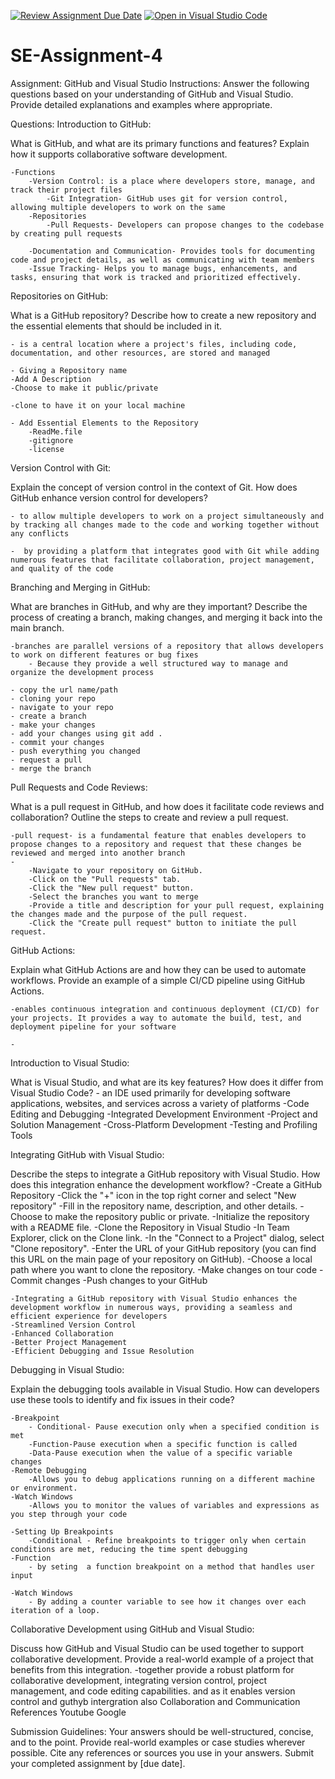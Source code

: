 [![Review Assignment Due Date](https://classroom.github.com/assets/deadline-readme-button-22041afd0340ce965d47ae6ef1cefeee28c7c493a6346c4f15d667ab976d596c.svg)](https://classroom.github.com/a/GvXCZgfk)
[![Open in Visual Studio Code](https://classroom.github.com/assets/open-in-vscode-2e0aaae1b6195c2367325f4f02e2d04e9abb55f0b24a779b69b11b9e10269abc.svg)](https://classroom.github.com/online_ide?assignment_repo_id=15340437&assignment_repo_type=AssignmentRepo)
# SE-Assignment-4
Assignment: GitHub and Visual Studio
Instructions:
Answer the following questions based on your understanding of GitHub and Visual Studio. Provide detailed explanations and examples where appropriate.

Questions:
Introduction to GitHub:

What is GitHub, and what are its primary functions and features? Explain how it supports collaborative software development.

    -Functions
        -Version Control: is a place where developers store, manage, and track their project files
            -Git Integration- GitHub uses git for version control, allowing multiple developers to work on the same
        -Repositories
            -Pull Requests- Developers can propose changes to the codebase by creating pull requests

        -Documentation and Communication- Provides tools for documenting code and project details, as well as communicating with team members
        -Issue Tracking- Helps you to manage bugs, enhancements, and tasks, ensuring that work is tracked and prioritized effectively.

Repositories on GitHub:

What is a GitHub repository? Describe how to create a new repository and the essential elements that should be included in it.

    - is a central location where a project's files, including code, documentation, and other resources, are stored and managed

    - Giving a Repository name
    -Add A Description
    -Choose to make it public/private

    -clone to have it on your local machine
    
    - Add Essential Elements to the Repository
        -ReadMe.file
        -gitignore
        -license
        

Version Control with Git:

Explain the concept of version control in the context of Git. How does GitHub enhance version control for developers?

    - to allow multiple developers to work on a project simultaneously and by tracking all changes made to the code and working together without any conflicts

    -  by providing a platform that integrates good with Git while adding numerous features that facilitate collaboration, project management, and quality of the code 

Branching and Merging in GitHub:

What are branches in GitHub, and why are they important? Describe the process of creating a branch, making changes, and merging it back into the main branch.

    -branches are parallel versions of a repository that allows developers to work on different features or bug fixes
        - Because they provide a well structured way to manage and organize the development process
    
    - copy the url name/path
    - cloning your repo
    - navigate to your repo
    - create a branch
    - make your changes
    - add your changes using git add .
    - commit your changes
    - push everything you changed
    - request a pull
    - merge the branch

Pull Requests and Code Reviews:

What is a pull request in GitHub, and how does it facilitate code reviews and collaboration? Outline the steps to create and review a pull request.

    -pull request- is a fundamental feature that enables developers to propose changes to a repository and request that these changes be reviewed and merged into another branch
    -
        -Navigate to your repository on GitHub.
        -Click on the "Pull requests" tab.
        -Click the "New pull request" button.
        -Select the branches you want to merge 
        -Provide a title and description for your pull request, explaining the changes made and the purpose of the pull request.
        -Click the "Create pull request" button to initiate the pull request.

GitHub Actions:

Explain what GitHub Actions are and how they can be used to automate workflows. Provide an example of a simple CI/CD pipeline using GitHub Actions.
    
    -enables continuous integration and continuous deployment (CI/CD) for your projects. It provides a way to automate the build, test, and deployment pipeline for your software

    -
Introduction to Visual Studio:

What is Visual Studio, and what are its key features? How does it differ from Visual Studio Code?
    - an IDE used primarily for developing software applications, websites, and services across a variety of platforms
        -Code Editing and Debugging
        -Integrated Development Environment 
        -Project and Solution Management
        -Cross-Platform Development
        -Testing and Profiling Tools

Integrating GitHub with Visual Studio:

Describe the steps to integrate a GitHub repository with Visual Studio. How does this integration enhance the development workflow?
    -Create a GitHub Repository
        -Click the "+" icon in the top right corner and select "New repository"
        -Fill in the repository name, description, and other details.
        -Choose to make the repository public or private.
        -Initialize the repository with a README file.
    -Clone the Repository in Visual Studio
        -In Team Explorer, click on the Clone link.
        -In the "Connect to a Project" dialog, select "Clone repository".
        -Enter the URL of your GitHub repository (you can find this URL on the main page of your repository on GitHub).
        -Choose a local path where you want to clone the repository.
    -Make changes on tour code
    -Commit changes
    -Push changes to your GitHub

    -Integrating a GitHub repository with Visual Studio enhances the development workflow in numerous ways, providing a seamless and efficient experience for developers
    -Streamlined Version Control
    -Enhanced Collaboration
    -Better Project Management
    -Efficient Debugging and Issue Resolution

Debugging in Visual Studio:

Explain the debugging tools available in Visual Studio. How can developers use these tools to identify and fix issues in their code?

    -Breakpoint
        - Conditional- Pause execution only when a specified condition is met
        -Function-Pause execution when a specific function is called
        -Data-Pause execution when the value of a specific variable changes
    -Remote Debugging
        -Allows you to debug applications running on a different machine or environment.
    -Watch Windows
        -Allows you to monitor the values of variables and expressions as you step through your code

    -Setting Up Breakpoints
        -Conditional - Refine breakpoints to trigger only when certain conditions are met, reducing the time spent debugging
    -Function
        - by seting  a function breakpoint on a method that handles user input
    
    -Watch Windows
        - By adding a counter variable to see how it changes over each iteration of a loop.
Collaborative Development using GitHub and Visual Studio:

Discuss how GitHub and Visual Studio can be used together to support collaborative development. Provide a real-world example of a project that benefits from this integration.
    -together provide a robust platform for collaborative development, integrating version control, project management, and code editing capabilities. and as it enables version control and guthyb intergration also  Collaboration and Communication
References
    Youtube
    Google

Submission Guidelines:
Your answers should be well-structured, concise, and to the point.
Provide real-world examples or case studies wherever possible.
Cite any references or sources you use in your answers.
Submit your completed assignment by [due date].
